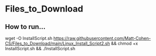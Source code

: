 # Files_to_Download

## How to run...
wget -O InstallScript.sh https://raw.githubusercontent.com/Matt-Cohen-CS/Files_to_Download/main/Linux_Install_Script2.sh && chmod +x InstallScript.sh && ./InstallScript.sh



